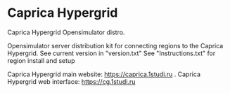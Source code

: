 # Caprica Hypergrid
Caprica Hypergrid Opensimulator distro.

Opensimulator server distribution kit for connecting regions to the Caprica Hypergrid.
See current version in "version.txt"
See "Instructions.txt" for region install and setup

Caprica Hypergrid main website: https://caprica.1studi.ru .
Caprica Hypergrid web interface: https://cg.1studi.ru
